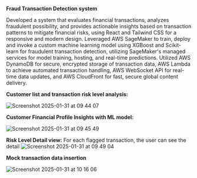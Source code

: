 **Fraud Transaction Detection system**

Developed a system that evaluates financial transactions, analyzes fraudulent possibility, and provides actionable insights based on transaction patterns to mitigate financial risks, using React and Tailwind CSS for a responsive and modern design.
Leveraged AWS SageMaker to train, deploy and invoke a custom machine learning model using XGBoost and Scikit-learn for fraudulent transaction detection, utilizing SageMaker's managed services for model training, hosting, and real-time predictions.
Utilized AWS DynamoDB for secure, encrypted storage of transaction data, AWS Lambda to achieve automated transaction handling, AWS WebSocket API for real-time data updates, and AWS CloudFront for fast, secure global content delivery.


**Customer list and transaction risk level analysis:**

![Screenshot 2025-01-31 at 09 44 07](https://github.com/user-attachments/assets/f8c5c7cc-75bd-4a75-b9c6-6ea80f1139bb)


**Customer Financial Profile Insights with ML model:**

![Screenshot 2025-01-31 at 09 45 49](https://github.com/user-attachments/assets/bc22f7a2-2c4e-49ad-aa7b-0c7b23ec0e4f)


**Risk Level Detail view:**
For each flagged transaction, the user can see the detail
![Screenshot 2025-01-31 at 09 49 04](https://github.com/user-attachments/assets/1746b50e-4c7a-45b6-ada0-bbf274230bae)


**Mock transaction data insertion**

![Screenshot 2025-01-31 at 10 16 06](https://github.com/user-attachments/assets/20b608a7-e815-4c14-a628-1ebd699d421a)
